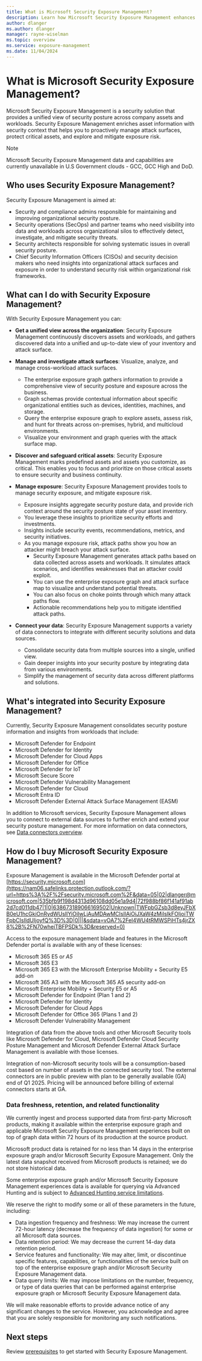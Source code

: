 ```yaml
---
title: What is Microsoft Security Exposure Management?
description: Learn how Microsoft Security Exposure Management enhances and extends security posture management.
author: dlanger
ms.author: dlanger
manager: rayne-wiselman
ms.topic: overview
ms.service: exposure-management
ms.date: 11/04/2024
---
```



# What is Microsoft Security Exposure Management?

Microsoft Security Exposure Management is a security solution that provides a unified view of security posture across company assets and workloads. Security Exposure Management enriches asset information with security context that helps you to proactively manage attack surfaces, protect critical assets, and explore and mitigate exposure risk.

> [!NOTE]
> Microsoft Security Exposure Management data and capabilities are currently unavailable in U.S Government clouds - GCC, GCC High and DoD.

## Who uses Security Exposure Management?

Security Exposure Management is aimed at:

- Security and compliance admins responsible for maintaining and improving organizational security posture.
- Security operations (SecOps) and partner teams who need visibility into data and workloads across organizational silos to effectively detect, investigate, and mitigate security threats.
- Security architects responsible for solving systematic issues in overall security posture.
- Chief Security Information Officers (CISOs) and security decision makers who need insights into organizational attack surfaces and exposure in order to understand security risk within organizational risk frameworks.

## What can I do with Security Exposure Management?

With Security Exposure Management you can:

- **Get a unified view across the organization**: Security Exposure Management continuously discovers assets and workloads, and gathers discovered data into a unified and up-to-date view of your inventory and attack surface.

- **Manage and investigate attack surfaces**: Visualize, analyze, and manage cross-workload attack surfaces.
  - The enterprise exposure graph gathers information to provide a comprehensive view of security posture and exposure across the business.
  - Graph schemas provide contextual information about specific organizational entities such as devices, identities, machines, and storage.
  - Query the enterprise exposure graph to explore assets, assess risk, and hunt for threats across on-premises, hybrid, and multicloud environments.
  - Visualize your environment and graph queries with the attack surface map.

- **Discover and safeguard critical assets**: Security Exposure Management marks predefined assets and assets you customize, as critical. This enables you to focus and prioritize on those critical assets to ensure security and business continuity.

- **Manage exposure**: Security Exposure Management provides tools to manage security exposure, and mitigate exposure risk.
  - Exposure insights aggregate security posture data, and provide rich context around the security posture state of your asset inventory.
  - You leverage these insights to prioritize security efforts and investments.
  - Insights include security events, recommendations, metrics, and security initiatives.
  - As you manage exposure risk, attack paths show you how an attacker might breach your attack surface.
    - Security Exposure Management generates attack paths based on data collected across assets and workloads. It simulates attack scenarios, and identifies weaknesses that an attacker could exploit.
    - You can use the enterprise exposure graph and attack surface map to visualize and understand potential threats.
    - You can also focus on choke points through which many attack paths flow.
    - Actionable recommendations help you to mitigate identified attack paths.

- **Connect your data**: Security Exposure Management supports a variety of data connectors to integrate with different security solutions and data sources.
  - Consolidate security data from multiple sources into a single, unified view.
  - Gain deeper insights into your security posture by integrating data from various environments.
  - Simplify the management of security data across different platforms and solutions.

## What's integrated into Security Exposure Management?

Currently, Security Exposure Management consolidates security posture information and insights from workloads that include:

- Microsoft Defender for Endpoint
- Microsoft Defender for Identity
- Microsoft Defender for Cloud Apps
- Microsoft Defender for Office
- Microsoft Defender for IoT
- Microsoft Secure Score  
- Microsoft Defender Vulnerability Management  
- Microsoft Defender for Cloud
- Microsoft Entra ID  
- Microsoft Defender External Attack Surface Management (EASM)

In addition to Microsoft services, Security Exposure Management allows you to connect to external data sources to further enrich and extend your security posture management.
For more information on data connectors, see [Data connectors overview](overview-data-connectors.md).

## How do I buy Microsoft Security Exposure Management?

Exposure Management is available in the Microsoft Defender portal at [https://security.microsoft.com](https://nam06.safelinks.protection.outlook.com/?url=https%3A%2F%2Fsecurity.microsoft.com%2F&data=05|02|dlanger@microsoft.com|535bfb9f198d4313d96108dd05e1a9d4|72f988bf86f141af91ab2d7cd011db47|1|0|638673189066169502|Unknown|TWFpbGZsb3d8eyJFbXB0eU1hcGkiOnRydWUsIlYiOiIwLjAuMDAwMCIsIlAiOiJXaW4zMiIsIkFOIjoiTWFpbCIsIldUIjoyfQ%3D%3D|0|||&sdata=vOA7%2FeI4WU4tRMWSPiHTs4jrZX8%2B%2FN70wheiTBFPSDk%3D&reserved=0)

Access to the exposure management blade and features in the Microsoft Defender portal is available with any of these licenses:

- Microsoft 365 E5 o*r A5*
- Microsoft 365 E3
- Microsoft 365 E3 with the Microsoft Enterprise Mobility + Security E5 add-on
- Microsoft 365 A3 with the Microsoft 365 A5 security add-on
- Microsoft Enterprise Mobility + Security E5 or A5
- Microsoft Defender for Endpoint (Plan 1 and 2)
- Microsoft Defender for Identity
- Microsoft Defender for Cloud Apps
- Microsoft Defender for Office 365 (Plans 1 and 2)
- Microsoft Defender Vulnerability Management

Integration of data from the above tools and other Microsoft Security tools like Microsoft Defender for Cloud, Microsoft Defender Cloud Security Posture Management and Microsoft Defender External Attack Surface Management is available with those licenses.

Integration of non-Microsoft security tools will be a consumption-based cost based on number of assets in the connected security tool. The external connectors are in public preview with plan to be generally available (GA) end of Q1 2025. Pricing will be announced before billing of external connectors starts at GA.

### Data freshness, retention, and related functionality

We currently ingest and process supported data from first-party Microsoft products, making it available within the enterprise exposure graph and applicable Microsoft Security Exposure Management experiences built on top of graph data within 72 hours of its production at the source product.

Microsoft product data is retained for no less than 14 days in the enterprise exposure graph and/or Microsoft Security Exposure Management. Only the latest data snapshot received from Microsoft products is retained; we do not store historical data.

Some enterprise exposure graph and/or Microsoft Security Exposure Management experiences data is available for querying via Advanced Hunting and is subject to [Advanced Hunting service limitations](https://nam06.safelinks.protection.outlook.com/?url=https%3A%2F%2Flearn.microsoft.com%2Fen-us%2Fdefender-xdr%2Fadvanced-hunting-limits&data=05|02|dlanger@microsoft.com|2eeaacf0c0f2494a51a308dd06ea1a99|72f988bf86f141af91ab2d7cd011db47|1|0|638674324732464247|Unknown|TWFpbGZsb3d8eyJFbXB0eU1hcGkiOnRydWUsIlYiOiIwLjAuMDAwMCIsIlAiOiJXaW4zMiIsIkFOIjoiTWFpbCIsIldUIjoyfQ%3D%3D|0|||&sdata=cPz7p6NX%2BvUWkVwR4Wx0%2F5pJ0wbP6h8ZXsFSa4JrLxA%3D&reserved=0).

We reserve the right to modify some or all of these parameters in the future, including:

- Data ingestion frequency and freshness: We may increase the current 72-hour latency (decrease the frequency of data ingestion) for some or all Microsoft data sources.
- Data retention period: We may decrease the current 14-day data retention period.
- Service features and functionality: We may alter, limit, or discontinue specific features, capabilities, or functionalities of the service built on top of the enterprise exposure graph and/or Microsoft Security Exposure Management data.
- Data query limits: We may impose limitations on the number, frequency, or type of data queries that can be performed against enterprise exposure graph or Microsoft Security Exposure Management data.

 We will make reasonable efforts to provide advance notice of any significant changes to the service. However, you acknowledge and agree that you are solely responsible for monitoring any such notifications.

## Next steps

Review [prerequisites](prerequisites.md) to get started with Security Exposure Management.
